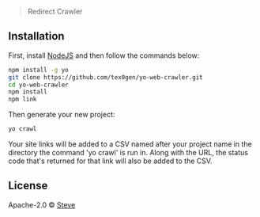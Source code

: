 > Redirect Crawler

## Installation

First, install [NodeJS](https://nodejs.org/en/) and then follow the commands below:

```bash
npm install -g yo
git clone https://github.com/tex0gen/yo-web-crawler.git
cd yo-web-crawler
npm install
npm link
```

Then generate your new project:

```bash
yo crawl
```

Your site links will be added to a CSV named after your project name in the directory the command 'yo crawl' is run in. Along with the URL, the status code that's returned for that link will also be added to the CSV.


## License

Apache-2.0 © [Steve]()


[npm-image]: https://badge.fury.io/js/generator-crawl.svg
[npm-url]: https://npmjs.org/package/generator-crawl
[travis-image]: https://travis-ci.com/tex0gen/generator-crawl.svg?branch=master
[travis-url]: https://travis-ci.com/tex0gen/generator-crawl
[daviddm-image]: https://david-dm.org/tex0gen/generator-crawl.svg?theme=shields.io
[daviddm-url]: https://david-dm.org/tex0gen/generator-crawl
